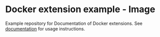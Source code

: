# Docker extension example - Image
Example repository for Documentation of Docker extensions. See [documentation](https://developers.keboola.com/extend/docker/tutorial/howto/) for usage instructions.
